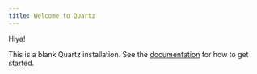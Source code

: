 ```yaml
---
title: Welcome to Quartz
---
```


Hiya!

This is a blank Quartz installation.
See the [documentation](https://quartz.jzhao.xyz) for how to get started.
